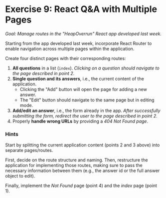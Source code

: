# Exercise 9: React Q&A with Multiple Pages

_Goal: Manage routes in the "HeapOverrun" React app developed last week._

Starting from the app developed last week, incorporate React Router to enable navigation across multiple pages within the application.

Create four distinct pages with their corresponding routes:

  1. **All questions** in a list (`index`). _Clicking on a question should navigate to the page described in point 2_.
  2. **Single question and its answers**, i.e., the current content of the application.
      - Clicking the "Add" button will open the page for adding a new answer.
      - The "Edit" button should navigate to the same page but in editing mode.
  3. **Add/edit an answer**, i.e., the form already in the app. _After successfully submitting the form, redirect the user to the page described in point 2_.
  4. Properly **handle wrong URLs** by providing a _404 Not Found page_.

### Hints

Start by splitting the current application content (points 2 and 3 above) into separate pages/routes. 

First, decide on the route structure and naming. Then, restructure the application for implementing those routes, making sure to pass the necessary information between them (e.g., the answer id or the full answer object to edit).

Finally, implement the _Not Found_ page (point 4) and the _index_ page (point 1).
